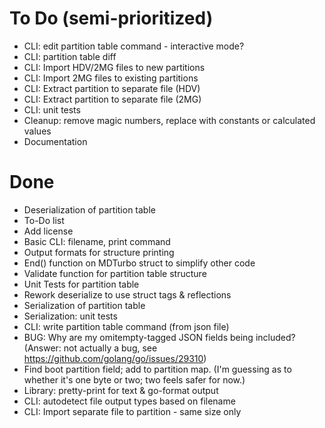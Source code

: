 # To Do (semi-prioritized)
* CLI: edit partition table command - interactive mode?
* CLI: partition table diff
* CLI: Import HDV/2MG files to new partitions
* CLI: Import 2MG files to existing partitions
* CLI: Extract partition to separate file (HDV)
* CLI: Extract partition to separate file (2MG)
* CLI: unit tests
* Cleanup: remove magic numbers, replace with constants or calculated
  values
* Documentation

# Done
* Deserialization of partition table
* To-Do list
* Add license
* Basic CLI: filename, print command
* Output formats for structure printing
* End() function on MDTurbo struct to simplify other code
* Validate function for partition table structure
* Unit Tests for partition table
* Rework deserialize to use struct tags & reflections
* Serialization of partition table
* Serialization: unit tests
* CLI: write partition table command (from json file)
* BUG: Why are my omitempty-tagged JSON fields being included? (Answer:
  not actually a bug, see https://github.com/golang/go/issues/29310)
* Find boot partition field; add to partition map. (I'm guessing as to
  whether it's one byte or two; two feels safer for now.)
* Library: pretty-print for text & go-format output
* CLI: autodetect file output types based on filename
* CLI: Import separate file to partition - same size only
